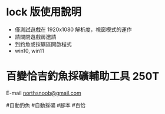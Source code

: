 # lock 版使用說明

- 僅測試遊戲在 1920x1080 解析度，視窗模式的運作
- 請關閉遊戲房邀請
- 到釣魚或採礦區開啟程式
- win10, win11

# 百變恰吉釣魚採礦輔助工具 250T

E-mail northsnoob@gmail.com

#自動釣魚 #自動採礦 #腳本 #百恰

